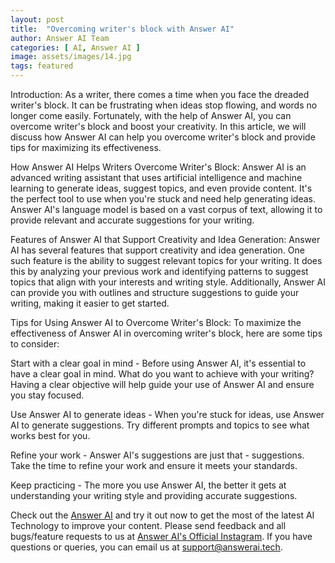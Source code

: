 ```yaml
---
layout: post
title:  "Overcoming writer's block with Answer AI"
author: Answer AI Team
categories: [ AI, Answer AI ]
image: assets/images/14.jpg
tags: featured
---
```

Introduction:
As a writer, there comes a time when you face the dreaded writer's block. It can be frustrating when ideas stop flowing, and words no longer come easily. Fortunately, with the help of Answer AI, you can overcome writer's block and boost your creativity. In this article, we will discuss how Answer AI can help you overcome writer's block and provide tips for maximizing its effectiveness.

How Answer AI Helps Writers Overcome Writer's Block:
Answer AI is an advanced writing assistant that uses artificial intelligence and machine learning to generate ideas, suggest topics, and even provide content. It's the perfect tool to use when you're stuck and need help generating ideas. Answer AI's language model is based on a vast corpus of text, allowing it to provide relevant and accurate suggestions for your writing.

Features of Answer AI that Support Creativity and Idea Generation:
Answer AI has several features that support creativity and idea generation. One such feature is the ability to suggest relevant topics for your writing. It does this by analyzing your previous work and identifying patterns to suggest topics that align with your interests and writing style. Additionally, Answer AI can provide you with outlines and structure suggestions to guide your writing, making it easier to get started.

Tips for Using Answer AI to Overcome Writer's Block:
To maximize the effectiveness of Answer AI in overcoming writer's block, here are some tips to consider:

Start with a clear goal in mind - Before using Answer AI, it's essential to have a clear goal in mind. What do you want to achieve with your writing? Having a clear objective will help guide your use of Answer AI and ensure you stay focused.

Use Answer AI to generate ideas - When you're stuck for ideas, use Answer AI to generate suggestions. Try different prompts and topics to see what works best for you.

Refine your work - Answer AI's suggestions are just that - suggestions. Take the time to refine your work and ensure it meets your standards.

Keep practicing - The more you use Answer AI, the better it gets at understanding your writing style and providing accurate suggestions.














Check out the [Answer AI][answerai-website] and try it out now to get the most of the latest AI Technology to improve your content. Please send feedback and all bugs/feature requests to us at [Answer AI's Official Instagram][answerai-insta]. If you have questions or queries, you can email us at [support@answerai.tech][answerai-support].

[answerai-website]: https://jekyllrb.com/docs/home
[answerai-insta]:  https://instagram.com/answerai.tech 
[answerai-support]: support@answerai.tech
